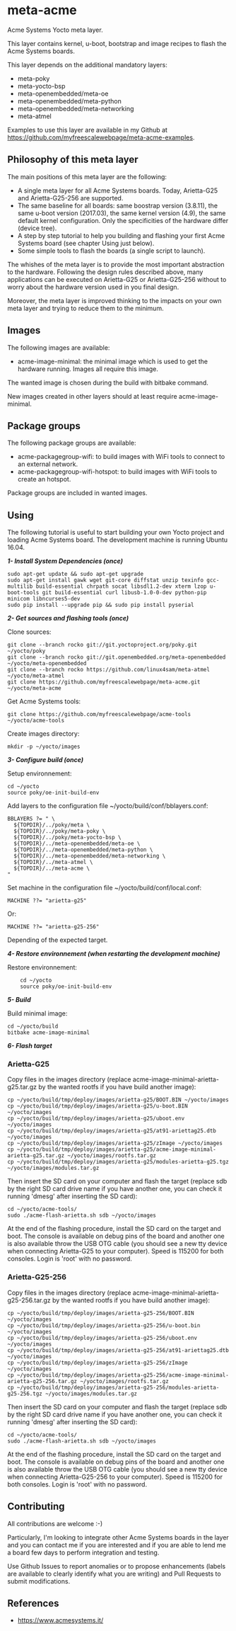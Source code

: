 meta-acme
==

Acme Systems Yocto meta layer.

This layer contains kernel, u-boot, bootstrap and image recipes to flash the Acme Systems boards.

This layer depends on the additional mandatory layers:
* meta-poky
* meta-yocto-bsp
* meta-openembedded/meta-oe
* meta-openembedded/meta-python
* meta-openembedded/meta-networking
* meta-atmel

Examples to use this layer are available in my Github at https://github.com/myfreescalewebpage/meta-acme-examples.


Philosophy of this meta layer
--

The main positions of this meta layer are the following:
* A single meta layer for all Acme Systems boards. Today, Arietta-G25 and Arietta-G25-256 are supported.
* The same baseline for all boards: same boostrap version (3.8.11), the same u-boot version (2017.03), the same kernel version (4.9), the same default kernel configuration. Only the specificities of the hardware differ (device tree).
* A step by step tutorial to help you building and flashing your first Acme Systems board (see chapter Using just below).
* Some simple tools to flash the boards (a single script to launch).

The whishes of the meta layer is to provide the most important abstraction to the hardware. Following the design rules described above, many applications can be executed on Arietta-G25 or Arietta-G25-256 without to worry about the hardware version used in you final design.

Moreover, the meta layer is improved thinking to the impacts on your own meta layer and trying to reduce them to the minimum.


Images
--

The following images are available:
* acme-image-minimal: the minimal image which is used to get the hardware running. Images all require this image.

The wanted image is chosen during the build with bitbake command.

New images created in other layers should at least require acme-image-minimal. 


Package groups
--

The following package groups are available:
* acme-packagegroup-wifi: to build images with WiFi tools to connect to an external network.
* acme-packagegroup-wifi-hotspot: to build images with WiFi tools to create an hotspot.

Package groups are included in wanted images.


Using
--

The following tutorial is useful to start building your own Yocto project and loading Acme Systems board. The development machine is running Ubuntu 16.04.

**_1- Install System Dependencies (once)_**

	sudo apt-get update && sudo apt-get upgrade
	sudo apt-get install gawk wget git-core diffstat unzip texinfo gcc-multilib build-essential chrpath socat libsdl1.2-dev xterm lzop u-boot-tools git build-essential curl libusb-1.0-0-dev python-pip minicom libncurses5-dev
	sudo pip install --upgrade pip && sudo pip install pyserial

**_2- Get sources and flashing tools (once)_**

Clone sources:

	git clone --branch rocko git://git.yoctoproject.org/poky.git ~/yocto/poky
	git clone --branch rocko git://git.openembedded.org/meta-openembedded ~/yocto/meta-openembedded
	git clone --branch rocko https://github.com/linux4sam/meta-atmel ~/yocto/meta-atmel
	git clone https://github.com/myfreescalewebpage/meta-acme.git ~/yocto/meta-acme

Get Acme Systems tools:

	git clone https://github.com/myfreescalewebpage/acme-tools ~/yocto/acme-tools

Create images directory:

	mkdir -p ~/yocto/images

**_3- Configure build (once)_**

Setup environnement:

	cd ~/yocto
	source poky/oe-init-build-env

Add layers to the configuration file ~/yocto/build/conf/bblayers.conf:

	BBLAYERS ?= " \
	  ${TOPDIR}/../poky/meta \
	  ${TOPDIR}/../poky/meta-poky \
	  ${TOPDIR}/../poky/meta-yocto-bsp \
	  ${TOPDIR}/../meta-openembedded/meta-oe \
	  ${TOPDIR}/../meta-openembedded/meta-python \
	  ${TOPDIR}/../meta-openembedded/meta-networking \
	  ${TOPDIR}/../meta-atmel \
	  ${TOPDIR}/../meta-acme \
	"

Set machine in the configuration file ~/yocto/build/conf/local.conf:

	MACHINE ??= "arietta-g25"

Or:

	MACHINE ??= "arietta-g25-256"

Depending of the expected target.

**_4- Restore environnement (when restarting the development machine)_**

Restore environnement:

        cd ~/yocto
        source poky/oe-init-build-env

**_5- Build_**

Build minimal image:

	cd ~/yocto/build
	bitbake acme-image-minimal

**_6- Flash target_**

### Arietta-G25

Copy files in the images directory (replace acme-image-minimal-arietta-g25.tar.gz by the wanted rootfs if you have build another image):

	cp ~/yocto/build/tmp/deploy/images/arietta-g25/BOOT.BIN ~/yocto/images
	cp ~/yocto/build/tmp/deploy/images/arietta-g25/u-boot.BIN ~/yocto/images
	cp ~/yocto/build/tmp/deploy/images/arietta-g25/uboot.env ~/yocto/images
	cp ~/yocto/build/tmp/deploy/images/arietta-g25/at91-ariettag25.dtb ~/yocto/images
	cp ~/yocto/build/tmp/deploy/images/arietta-g25/zImage ~/yocto/images
	cp ~/yocto/build/tmp/deploy/images/arietta-g25/acme-image-minimal-arietta-g25.tar.gz ~/yocto/images/rootfs.tar.gz
	cp ~/yocto/build/tmp/deploy/images/arietta-g25/modules-arietta-g25.tgz ~/yocto/images/modules.tar.gz

Then insert the SD card on your computer and flash the target (replace sdb by the right SD card drive name if you have another one, you can check it running 'dmesg' after inserting the SD card):

	cd ~/yocto/acme-tools/
	sudo ./acme-flash-arietta.sh sdb ~/yocto/images

At the end of the flashing procedure, install the SD card on the target and boot. The console is available on debug pins of the board and another one is also available throw the USB OTG cable (you should see a new tty device when connecting Arietta-G25 to your computer). Speed is 115200 for both consoles. Login is 'root' with no password.

### Arietta-G25-256

Copy files in the images directory (replace acme-image-minimal-arietta-g25-256.tar.gz by the wanted rootfs if you have build another image):

	cp ~/yocto/build/tmp/deploy/images/arietta-g25-256/BOOT.BIN ~/yocto/images
	cp ~/yocto/build/tmp/deploy/images/arietta-g25-256/u-boot.bin ~/yocto/images
	cp ~/yocto/build/tmp/deploy/images/arietta-g25-256/uboot.env ~/yocto/images
	cp ~/yocto/build/tmp/deploy/images/arietta-g25-256/at91-ariettag25.dtb ~/yocto/images
	cp ~/yocto/build/tmp/deploy/images/arietta-g25-256/zImage ~/yocto/images
	cp ~/yocto/build/tmp/deploy/images/arietta-g25-256/acme-image-minimal-arietta-g25-256.tar.gz ~/yocto/images/rootfs.tar.gz
	cp ~/yocto/build/tmp/deploy/images/arietta-g25-256/modules-arietta-g25-256.tgz ~/yocto/images/modules.tar.gz

Then insert the SD card on your computer and flash the target (replace sdb by the right SD card drive name if you have another one, you can check it running 'dmesg' after inserting the SD card):

	cd ~/yocto/acme-tools/
	sudo ./acme-flash-arietta.sh sdb ~/yocto/images

At the end of the flashing procedure, install the SD card on the target and boot. The console is available on debug pins of the board and another one is also available throw the USB OTG cable (you should see a new tty device when connecting Arietta-G25-256 to your computer). Speed is 115200 for both consoles. Login is 'root' with no password.


Contributing
--

All contributions are welcome :-)

Particularly, I'm looking to integrate other Acme Systems boards in the layer and you can contact me if you are interested and if you are able to lend me a board few days to perform integration and testing.

Use Github Issues to report anomalies or to propose enhancements (labels are available to clearly identify what you are writing) and Pull Requests to submit modifications.


References
--

* https://www.acmesystems.it/
